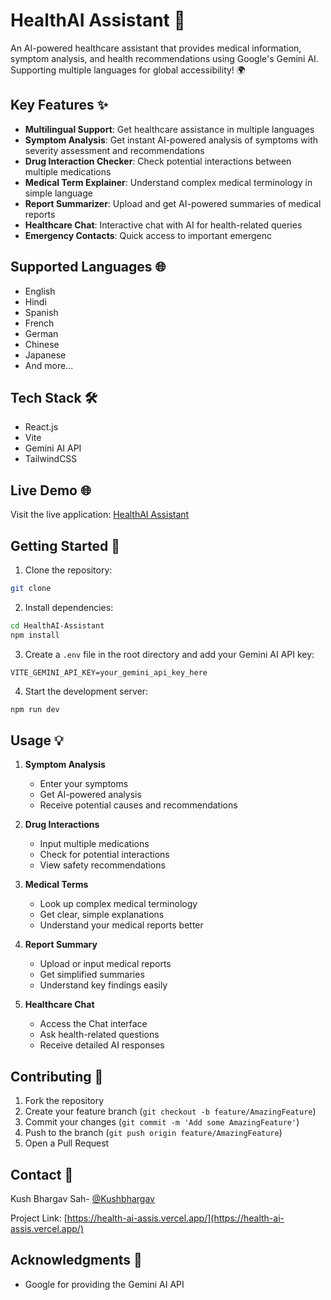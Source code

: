 # HealthAI Assistant 🏥

An AI-powered healthcare assistant that provides medical information, symptom analysis, and health recommendations using Google's Gemini AI. Supporting multiple languages for global accessibility! 🌍

## Key Features ✨

- **Multilingual Support**: Get healthcare assistance in multiple languages
- **Symptom Analysis**: Get instant AI-powered analysis of symptoms with severity assessment 
    and recommendations
- **Drug Interaction Checker**: Check potential interactions between multiple medications
- **Medical Term Explainer**: Understand complex medical terminology in simple language
- **Report Summarizer**: Upload and get AI-powered summaries of medical reports
- **Healthcare Chat**: Interactive chat with AI for health-related queries
- **Emergency Contacts**: Quick access to important emergenc

## Supported Languages 🌐

- English
- Hindi
- Spanish
- French
- German
- Chinese
- Japanese
- And more...

## Tech Stack 🛠️

- React.js
- Vite
- Gemini AI API
- TailwindCSS

## Live Demo 🌐

Visit the live application: [HealthAI Assistant](https://health-ai-assistant.vercel.app/)

## Getting Started 🚀

1. Clone the repository:
```bash
git clone 
```

2. Install dependencies:
```bash
cd HealthAI-Assistant
npm install
```

3. Create a `.env` file in the root directory and add your Gemini AI API key:
```env
VITE_GEMINI_API_KEY=your_gemini_api_key_here
```

4. Start the development server:
```bash
npm run dev
```

## Usage 💡

1. **Symptom Analysis**
   - Enter your symptoms
   - Get AI-powered analysis
   - Receive potential causes and recommendations

2. **Drug Interactions**
   - Input multiple medications
   - Check for potential interactions
   - View safety recommendations

3. **Medical Terms**
   - Look up complex medical terminology
   - Get clear, simple explanations
   - Understand your medical reports better

4. **Report Summary**
   - Upload or input medical reports
   - Get simplified summaries
   - Understand key findings easily
     
5. **Healthcare Chat**
   - Access the Chat interface
   - Ask health-related questions
   - Receive detailed AI responses


## Contributing 🤝

1. Fork the repository
2. Create your feature branch (`git checkout -b feature/AmazingFeature`)
3. Commit your changes (`git commit -m 'Add some AmazingFeature'`)
4. Push to the branch (`git push origin feature/AmazingFeature`)
5. Open a Pull Request



## Contact 📧

Kush Bhargav Sah- [@Kushbhargav](https://github.com/Kush134)

Project Link: [https://health-ai-assis.vercel.app/](https://health-ai-assis.vercel.app/)


## Acknowledgments 🙏

- Google for providing the Gemini AI API
